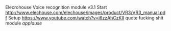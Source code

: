 Elecrohouse Voice recognition module v3.1
Start
http://www.elechouse.com/elechouse/images/product/VR3/VR3_manual.pdf
Setup
https://www.youtube.com/watch?v=i6zzAhCzKII
quote
    fucking shit module *applause*